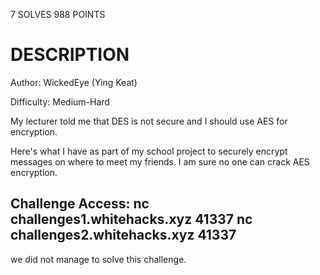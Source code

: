 7 SOLVES 988 POINTS

# DESCRIPTION
Author: WickedEye (Ying Keat)

Difficulty: Medium-Hard

My lecturer told me that DES is not secure and I should use AES for encryption.

Here's what I have as part of my school project to securely encrypt messages on where to meet my friends. I am sure no one can crack AES encryption.

Challenge Access:
nc challenges1.whitehacks.xyz 41337
nc challenges2.whitehacks.xyz 41337
---
we did not manage to solve this challenge.
